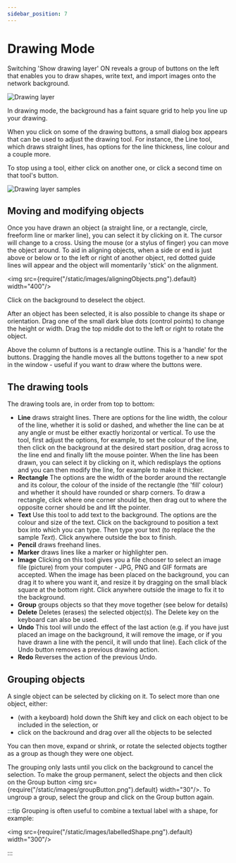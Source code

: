 ```yaml
---
sidebar_position: 7
---
```

# Drawing Mode

Switching 'Show drawing layer' ON reveals a group of buttons on the left that enables you to draw shapes, write text, and import images onto the network background.  

![Drawing layer](/images/drawingLayer.png)

In drawing mode, the background has a faint square grid to help you line up your drawing.

When you click on some of the drawing buttons, a small dialog box appears that can be used to adjust the drawing tool. For instance, the Line tool, which draws straight lines, has options for the line thickness, line colour and a couple more.

To stop using a tool, either click on another one, or click a second time on that tool's button.

![Drawing layer samples](/images/drawingLayerSamples.png)

## Moving and modifying objects

Once you have drawn an object (a straight line, or a rectangle, circle, freeform line or marker line), you can select it by clicking on it. The cursor will change to a cross.  Using the mouse (or a stylus of finger) you can  move the object around. To aid in aligning objects, when a side or end is just above or below or to the left or right of another object, red dotted guide lines will appear and the object will momentarily 'stick' on the alignment.

<img src={require("/static/images/aligningObjects.png").default} width="400"/>

Click on the background to deselect the object.  

After an object has been selected, it is also possible to change its shape or orientation. Drag one of the small dark blue dots (control points) to change the height or width.  Drag the top middle dot to the left or right to rotate the object.

Above the column of buttons is a rectangle outline.  This is a 'handle' for the buttons.  Dragging the handle moves all the buttons together to a new spot in the window - useful if you want to draw where the buttons were.

## The drawing tools

The drawing tools are, in order from top to bottom:

* **Line** draws straight lines.  There are options for the line width, the colour of the line, whether it is solid or dashed, and whether the line can be at any angle or must be either exactly horizontal or vertical.  To use the tool, first adjust the options, for example, to set the colour of the line, then click on the background at the desired start position, drag across to the line end and finally lift the mouse pointer.  When the line has been drawn, you can select it by clicking on it, which redisplays the options and you can then modify the line, for example to make it thicker.
* **Rectangle** The options are the width of the border around the rectangle and its colour, the colour of the inside of the rectangle (the 'fill' colour) and whether it should have rounded or sharp corners.  To draw a rectangle, click where one corner should be, then drag out to where the opposite corner should be and lift the pointer.
* **Text**  Use this tool to add text to the background. The options are the colour and size of the text.  Click on the background to position a text box into which you can type.  Then type your text (to replace the the sample *Text*). Click anywhere outside the box to finish.
* **Pencil** draws freehand lines.
* **Marker** draws lines like a marker or highlighter pen.
* **Image** Clicking on this tool gives you a file chooser to select an image file (picture) from your computer - JPG, PNG and GIF formats are accepted. When the image has been placed on the background, you can drag it to where you want it, and resize it by dragging on the small black square at the bottom right.  Click anywhere outside the image to fix it to the background.
* **Group** groups objects so that they move together (see below for details)
* **Delete** Deletes (erases) the selected object(s). The Delete key on the keyboard can also be used.
* **Undo** This tool will undo the effect of the last action (e.g. if you have just placed an image on the background, it will remove the image, or if you have drawn a line with the pencil, it will undo that line).  Each click of the Undo button removes a previous drawing action.
* **Redo** Reverses the action of the previous Undo.

## Grouping objects

A single object can be selected by clicking on it.  To select more than one object, either:

* (with a keyboard) hold down the Shift key and click on each object to be included in the selection, or
* click on the backround and drag over all the objects to be selected

You can then move, expand or shrink, or rotate the selected  objects togther as a group as though they were one object.

The grouping only lasts until you click on the background to cancel the selection. To make the group permanent, select the objects and then click on the Group button <img src={require("/static/images/groupButton.png").default} width="30"/>. To ungroup a group, select the group and click on the Group button again.

:::tip
Grouping is often useful to combine a textual label with a shape, for example:

<img src={require("/static/images/labelledShape.png").default} width="300"/>

:::
